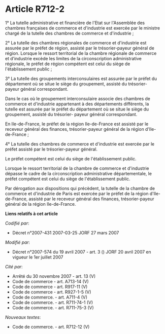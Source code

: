 # Article R712-2

1° La tutelle administrative et financière de l'Etat sur l'Assemblée des chambres françaises de commerce et d'industrie est
exercée par le ministre chargé de la tutelle des chambres de commerce et d'industrie ;

2° La tutelle des chambres régionales de commerce et d'industrie est assurée par le préfet de région, assisté par le
trésorier-payeur général de région. Lorsque le ressort territorial de la chambre régionale de commerce et d'industrie excède
les limites de la circonscription administrative régionale, le préfet de région compétent est celui du siège de
l'établissement public ;

3° La tutelle des groupements interconsulaires est assurée par le préfet du département où se situe le siège du groupement,
assisté du trésorier-payeur général correspondant.

Dans le cas où le groupement interconsulaire associe des chambres de commerce et d'industrie appartenant à des départements
différents, la tutelle est assurée par le préfet du département où se situe le siège du groupement, assisté du trésorier-
payeur général correspondant.

En Ile-de-France, le préfet de la région Ile-de-France est assisté par le receveur général des finances, trésorier-payeur
général de la région d'Ile-de-France ;

4° La tutelle des chambres de commerce et d'industrie est exercée par le préfet assisté par le trésorier-payeur général.

Le préfet compétent est celui du siège de l'établissement public.

Lorsque le ressort territorial de la chambre de commerce et d'industrie dépasse le cadre de la circonscription administrative
départementale, le préfet compétent est celui du siège de l'établissement public.

Par dérogation aux dispositions qui précèdent, la tutelle de la chambre de commerce et d'industrie de Paris est exercée par
le préfet de la région d'Ile-de-France, assisté par le receveur général des finances, trésorier-payeur général de la région
Ile-de-France.

**Liens relatifs à cet article**

_Codifié par_:

  - Décret n°2007-431 2007-03-25 JORF 27 mars 2007

_Modifié par_:

  - Décret n°2007-574 du 19 avril 2007 - art. 3 () JORF 20 avril 2007 en vigueur le 1er juillet 2007

_Cité par_:

  - Arrêté du 30 novembre 2007 - art. 13 (V)
  - Code de commerce - art. A713-14 (V)
  - Code de commerce - art. R917-11 (V)
  - Code de commerce - art. R927-1-5 (V)
  - Code de commerce. - art. A711-4 (V)
  - Code de commerce. - art. R711-74-1 (V)
  - Code de commerce. - art. R711-75-3 (V)

_Nouveaux textes_:

  - Code de commerce. - art. R712-12 (V)
